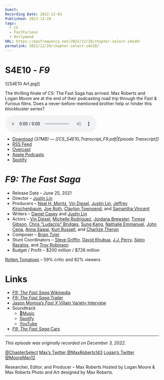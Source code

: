 ```yaml
---
Guest: 
Recording Date: 2022-12-03
Published: 2022-12-28
tags:
  - CS
  - FastFurious
  - Hollywood
URL: https://maxfrequency.net/2022/12/28/chapter-select-s4e10/
permalink: 2022/12/28/chapter-select-s4e10/
---
```

# S4E10 - *F9*

![[S4E10 Art.jpg]]

The thrilling finale of CS: The Fast Saga has arrived. Max Roberts and Logan Moore are at the end of their podcasting road trip through the *Fast & Furious* films. Does a never-before-mentioned brother help or hinder this blockbuster series?

<audio controls>
  <source src="https://traffic.libsyn.com/chapterselectpod/CS_S4E10_Final.mp3">
</audio>

- *[Download](https://traffic.libsyn.com/chapterselectpod/CS_S4E10_Final.mp3) (37MB)  — [[CS_S4E10_Transcript_F9.pdf|Episode Transcript]]*
- [RSS Feed](https://chapterselectpod.libsyn.com/rss)
- [Overcast](https://overcast.fm/itunes1568777352/chapter-select)
- [Apple Podcasts](https://podcasts.apple.com/us/podcast/chapter-select/id1568777352)
- [Spotify](https://open.spotify.com/show/4f1TLZXbwtSX7uHROe9KlS)

# *F9: The Fast Saga*

- Release Date – June 25, 2021
- Director – [Justin Lin](https://en.wikipedia.org/wiki/Justin_Lin)
- Producers – [Neal H. Moritz](https://en.wikipedia.org/wiki/Neal_H._Moritz), [Vin Diesel](https://en.wikipedia.org/wiki/Vin_Diesel), [Justin Lin](https://en.wikipedia.org/wiki/Justin_Lin), [Jeffrey Kirschenbaum](https://en.wikipedia.org/wiki/Jeff_Kirschenbaum), [Joe Roth](https://en.wikipedia.org/wiki/Joe_Roth), [Clayton Townsend](https://en.wikipedia.org/wiki/Clayton_Townsend), and [Samantha Vincent](https://www.imdb.com/name/nm2176972/)
- Writers – [Daniel Casey](https://en.wikipedia.org/wiki/Daniel_Casey_(screenwriter)) and [Justin Lin](https://en.wikipedia.org/wiki/Justin_Lin)
- Actors – [Vin Diesel](https://en.wikipedia.org/wiki/Vin_Diesel), [Michelle Rodriguez](https://en.wikipedia.org/wiki/Michelle_Rodriguez), [Jordana Brewster](https://en.wikipedia.org/wiki/Jordana_Brewster), [Tyrese Gibson](https://en.wikipedia.org/wiki/Tyrese_Gibson), [Chris “Ludacris” Bridges](https://en.wikipedia.org/wiki/Ludacris), [Sung Kang](https://en.wikipedia.org/wiki/Sung_Kang), [Nathalie Emmanuel](https://en.wikipedia.org/wiki/Nathalie_Emmanuel), [John Cena](https://en.wikipedia.org/wiki/John_Cena), [Anna Sawai](https://en.wikipedia.org/wiki/Anna_Sawai), [Kurt Russell](https://en.wikipedia.org/wiki/Kurt_Russell), and [Charlize Theron](https://en.wikipedia.org/wiki/Charlize_Theron)
- Composer – [Brian Tyler](https://en.wikipedia.org/wiki/Brian_Tyler)
- Stunt Coordinators – [Steve Griffin](https://www.imdb.com/name/nm0341363/), [David Khubua](https://www.imdb.com/name/nm11140298/), [J.J. Perry](https://www.imdb.com/name/nm0675102/), [Spiro Razatos](https://www.imdb.com/name/nm0713610/), and [Troy Robinson](https://www.imdb.com/name/nm0733162/)
- Budget / Profit – $200 million / $726 million

[Rotten Tomatoes](https://www.rottentomatoes.com/m/f9) – 59% critic and 82% viewers
# Links

- [*F9: The Fast Saga* Wikipedia](https://en.wikipedia.org/wiki/F9_(film))
- [*F9: The Fast Saga* Trailer](https://youtu.be/aSiDu3Ywi8E)
- [Jason Momoa’s *Fast X* Villain Variety Interview](https://variety.com/2022/film/news/jason-momoa-fast-furious-10-villain-aquaman-2-see-apple-1235348974/)
- Soundtrack
	- [Music](https://music.apple.com/us/album/f9-the-fast-saga-original-motion-picture-soundtrack/1569423035)
	- [Spotify](https://open.spotify.com/album/3jNtGXZCYDosZxKyi5BnsU)
	- [YouTube](https://youtube.com/playlist?list=OLAK5uy_m7wEFStCbiko2BwB9sCEfoxEwlsR-bZtI&feature=share)
- [*F9: The Fast Saga* Cars](https://fastandfurious.fandom.com/wiki/Category:Fast_%26_Furious_9_Cars)

---
*This episode was originally recorded on December 3, 2022.*

[@ChapterSelect](https://www.twitter.com/chapterselect)
[Max’s Twitter @MaxRoberts143](https://www.twitter.com/maxroberts143)
[Logan’s Twitter @MooreMan12](https://www.twitter.com/mooreman12)

Researcher, Editor, and Producer – Max Roberts
Hosted by Logan Moore & Max Roberts
Photo and Art designed by Max Roberts.
